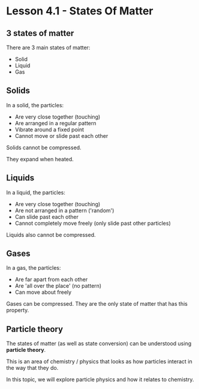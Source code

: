 # Lesson 4.1 - States Of Matter

## 3 states of matter

There are 3 main states of matter:

* Solid
* Liquid
* Gas

## Solids

In a solid, the particles:

* Are very close together (touching)
* Are arranged in a regular pattern
* Vibrate around a fixed point
* Cannot move or slide past each other

Solids cannot be compressed.

They expand when heated.

## Liquids

In a liquid, the particles:

* Are very close together (touching)
* Are not arranged in a pattern ('random')
* Can slide past each other
* Cannot completely move freely (only slide past other particles)

Liquids also cannot be compressed.

## Gases

In a gas, the particles:

* Are far apart from each other
* Are 'all over the place' (no pattern)
* Can move about freely

Gases can be compressed. They are the only state of matter that has this property.

## Particle theory

The states of matter (as well as state conversion) can be understood using **particle theory**.

This is an area of chemistry / physics that looks as how particles interact in the way that they do.

In this topic, we will explore particle physics and how it relates to chemistry.

